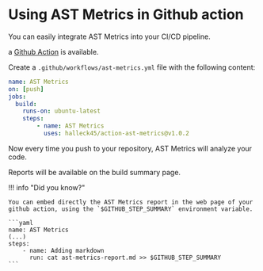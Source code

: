 # Using AST Metrics in Github action

You can easily integrate AST Metrics into your CI/CD pipeline.

a [Github Action](https://github.com/marketplace/actions/ast-metrics-analysis) is available.

Create a `.github/workflows/ast-metrics.yml` file with the following content:

```yaml
name: AST Metrics
on: [push]
jobs:
  build:
    runs-on: ubuntu-latest
    steps:
        - name: AST Metrics
          uses: halleck45/action-ast-metrics@v1.0.2
```

Now every time you push to your repository, AST Metrics will analyze your code.

Reports will be available on the build summary page.

!!! info "Did you know?"

    You can embed directly the AST Metrics report in the web page of your github action, using the `$GITHUB_STEP_SUMMARY` environment variable.

    ```yaml
    name: AST Metrics
    (...)
    steps:
        - name: Adding markdown
          run: cat ast-metrics-report.md >> $GITHUB_STEP_SUMMARY
    ```
